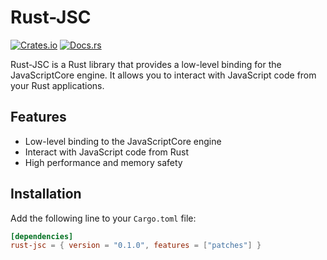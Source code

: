 # Rust-JSC

[![Crates.io](https://img.shields.io/crates/v/rust-jsc.svg)](https://crates.io/crates/rust-jsc)
[![Docs.rs](https://docs.rs/rust-jsc/badge.svg)](https://docs.rs/rust-jsc)

Rust-JSC is a Rust library that provides a low-level binding for the JavaScriptCore engine. It allows you to interact with JavaScript code from your Rust applications.

## Features

- Low-level binding to the JavaScriptCore engine
- Interact with JavaScript code from Rust
- High performance and memory safety

## Installation

Add the following line to your `Cargo.toml` file:

```toml
[dependencies]
rust-jsc = { version = "0.1.0", features = ["patches"] }
```
